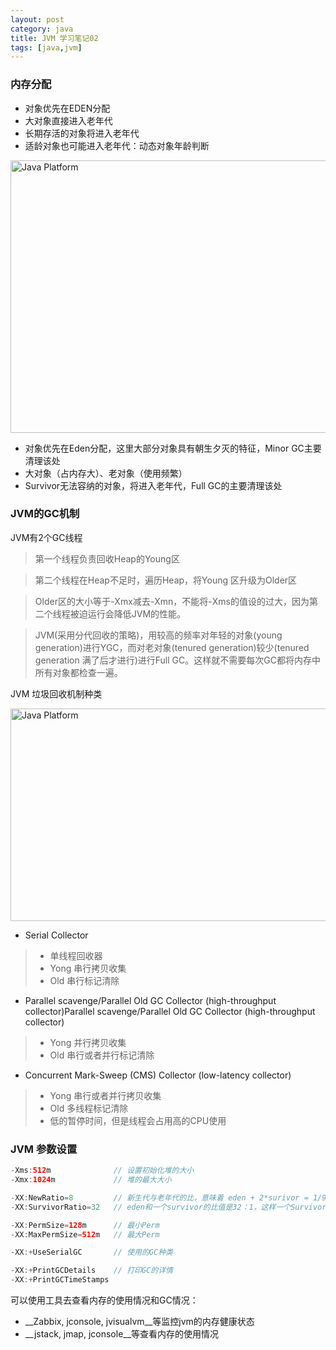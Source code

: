 ```yaml
---
layout: post
category: java
title: JVM 学习笔记02
tags: [java,jvm]
---
```


### 内存分配

* 对象优先在EDEN分配
* 大对象直接进入老年代
* 长期存活的对象将进入老年代 
* 适龄对象也可能进入老年代：动态对象年龄判断

<p class="text-center">
    <img alt="Java Platform" src="../../images/jvm03.png" width="660" height="436" />
</p>

* 对象优先在Eden分配，这里大部分对象具有朝生夕灭的特征，Minor GC主要清理该处
* 大对象（占内存大）、老对象（使用频繁）
* Survivor无法容纳的对象，将进入老年代，Full GC的主要清理该处


### JVM的GC机制

JVM有2个GC线程
>第一个线程负责回收Heap的Young区

>第二个线程在Heap不足时，遍历Heap，将Young 区升级为Older区

>Older区的大小等于-Xmx减去-Xmn，不能将-Xms的值设的过大，因为第二个线程被迫运行会降低JVM的性能。

> JVM(采用分代回收的策略)，用较高的频率对年轻的对象(young generation)进行YGC，而对老对象(tenured generation)较少(tenured generation 满了后才进行)进行Full GC。这样就不需要每次GC都将内存中所有对象都检查一遍。
> 

JVM 垃圾回收机制种类

<p class="text-center">
    <img alt="Java Platform" src="../../images/jvm04.png" width="620" height="340" />
</p>

* Serial Collector
> * 单线程回收器
> * Yong 串行拷贝收集
> * Old 串行标记清除

* Parallel scavenge/Parallel Old GC Collector (high-throughput collector)Parallel scavenge/Parallel Old GC Collector (high-throughput collector)
> * Yong 并行拷贝收集
> * Old 串行或者并行标记清除

* Concurrent Mark-Sweep (CMS) Collector (low-latency collector)
> * Yong 串行或者并行拷贝收集
> * Old 多线程标记清除
> * 低的暂停时间，但是线程会占用高的CPU使用

### JVM 参数设置

```java
-Xms:512m              // 设置初始化堆的大小
-Xmx:1024m             // 堆的最大大小

-XX:NewRatio=8         // 新生代与老年代的比，意味着 eden + 2*surivor = 1/9
-XX:SurvivorRatio=32   // eden和一个survivor的比值是32：1，这样一个Survivor就占Young区的1/34

-XX:PermSize=128m      // 最小Perm
-XX:MaxPermSize=512m   // 最大Perm

-XX:+UseSerialGC       // 使用的GC种类

-XX:+PrintGCDetails    // 打印GC的详情
-XX:+PrintGCTimeStamps
```

可以使用工具去查看内存的使用情况和GC情况：

* __Zabbix, jconsole, jvisualvm__等监控jvm的内存健康状态
* __jstack, jmap, jconsole__等查看内存的使用情况
